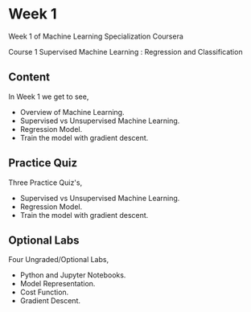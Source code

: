 # Week 1

Week 1 of Machine Learning Specialization Coursera

Course 1 Supervised Machine Learning : Regression and Classification

## Content

In Week 1 we get to see,
 
* Overview of Machine Learning.
* Supervised vs Unsupervised Machine Learning.
* Regression Model.
* Train the model with gradient descent.

## Practice Quiz

Three Practice Quiz's,

* Supervised vs Unsupervised Machine Learning.
* Regression Model.
* Train the model with gradient descent.

## Optional Labs

Four Ungraded/Optional Labs,

* Python and Jupyter Notebooks.
* Model Representation.
* Cost Function.
* Gradient Descent.
